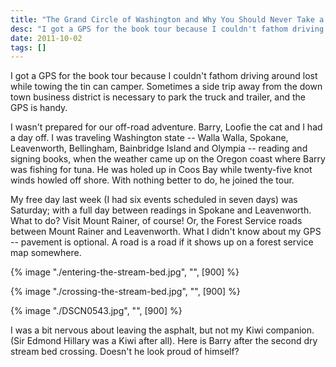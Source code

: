 ```yaml
---
title: "The Grand Circle of Washington and Why You Should Never Take a Kiwi on a Book Tour"
desc: "I got a GPS for the book tour because I couldn't fathom driving around lost while towing the tin can camper. Sometimes a side trip away from the down town business district is necessary to park the truck and trailer, and the GPS is handy."
date: 2011-10-02
tags: []
---
```


I got a GPS for the book tour because I couldn't fathom driving around lost while towing the tin can camper. Sometimes a side trip away from the down town business district is necessary to park the truck and trailer, and the GPS is handy.

I wasn't prepared for our off-road adventure. Barry, Loofie the cat and I had a day off. I was traveling Washington state -- Walla Walla, Spokane, Leavenworth, Bellingham, Bainbridge Island and Olympia -- reading and signing books, when the weather came up on the Oregon coast where Barry was fishing for tuna. He was holed up in Coos Bay while twenty-five knot winds howled off shore. With nothing better to do, he joined the tour.

My free day last week (I had six events scheduled in seven days) was Saturday; with a full day between readings in Spokane and Leavenworth. What to do? Visit Mount Rainer, of course! Or, the Forest Service roads between Mount Rainer and Leavenworth. What I didn't know about my GPS -- pavement is optional. A road is a road if it shows up on a forest service map somewhere.

{% image "./entering-the-stream-bed.jpg", "", [900] %}

{% image "./crossing-the-stream-bed.jpg", "", [900] %}

{% image "./DSCN0543.jpg", "", [900] %}

I was a bit nervous about leaving the asphalt, but not my Kiwi companion. (Sir Edmond Hillary was a Kiwi after all). Here is Barry after the second dry stream bed crossing. Doesn't he look proud of himself?
